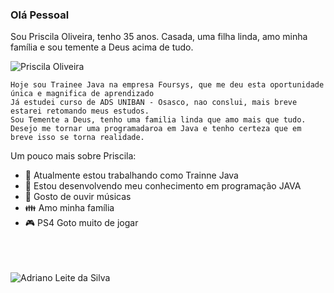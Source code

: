 ### Olá Pessoal

Sou Priscila Oliveira, tenho 35 anos.
Casada, uma filha linda, amo minha família e sou temente a Deus acima de tudo.<p>
<img src="https://komarev.com/ghpvc/?username=preissilva&label=Profile%20views&color=0e75b6&style=social" alt="Priscila Oliveira" />

    Hoje sou Trainee Java na empresa Foursys, que me deu esta oportunidade única e magnifica de aprendizado
    Já estudei curso de ADS UNIBAN - Osasco, nao conslui, mais breve estarei retomando meus estudos.
    Sou Temente a Deus, tenho uma familia linda que amo mais que tudo.
    Desejo me tornar uma programadaroa em Java e tenho certeza que em breve isso se torna realidade.


Um pouco mais sobre Priscila:

- 🔭 Atualmente estou trabalhando como Trainne Java
- 🌱 Estou desenvolvendo meu conhecimento em programação JAVA
- 🎵 Gosto de ouvir músicas
- 👪 Amo minha família
- 🎮 PS4 Goto muito de jogar
<br>
<br>
<br>


<img align="center" src="https://github-readme-stats.vercel.app/api?username=adrianoleitedasilva&show_icons=true&locale=en" alt="Adriano Leite da Silva" />
